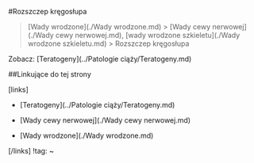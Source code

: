 #Rozszczep kręgosłupa

>  [Wady wrodzone](./Wady wrodzone.md) > [Wady cewy nerwowej](./Wady cewy nerwowej.md), [wady wrodzone szkieletu](./Wady wrodzone szkieletu.md) > Rozszczep kręgosłupa

Zobacz: [Teratogeny](../Patologie ciąży/Teratogeny.md)





##Linkujące do tej strony

[links]

- [Teratogeny](../Patologie ciąży/Teratogeny.md)

- [Wady cewy nerwowej](./Wady cewy nerwowej.md)

- [Wady wrodzone](./Wady wrodzone.md)


[/links]
!tag:
~

